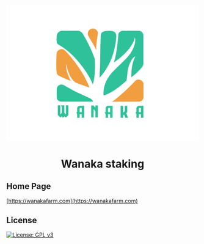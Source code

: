 <p align="center">
<img src="./images/wanakafarm.png" />
</p>
<h1 align="center">Wanaka staking</h1>

## Home Page

[https://wanakafarm.com](https://wanakafarm.com)

## License

[![License: GPL v3](https://img.shields.io/badge/License-GPLv3-blue.svg)](https://www.gnu.org/licenses/gpl-3.0)
